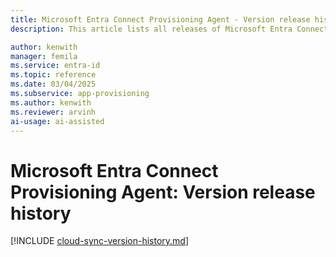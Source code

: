 ```yaml
---
title: Microsoft Entra Connect Provisioning Agent - Version release history
description: This article lists all releases of Microsoft Entra Connect Provisioning Agent and describes new features and fixed issues.

author: kenwith
manager: femila
ms.service: entra-id
ms.topic: reference
ms.date: 03/04/2025
ms.subservice: app-provisioning
ms.author: kenwith
ms.reviewer: arvinh
ai-usage: ai-assisted
---
```


# Microsoft Entra Connect Provisioning Agent: Version release history

[!INCLUDE [cloud-sync-version-history.md](~/includes/cloud-sync-version-history.md)]
